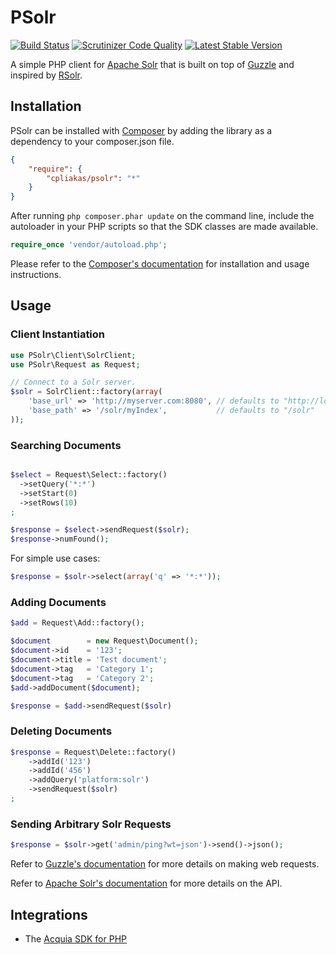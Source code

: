 # PSolr

[![Build Status](https://travis-ci.org/cpliakas/psolr.svg?branch=master)](https://travis-ci.org/cpliakas/psolr)
[![Scrutinizer Code Quality](https://scrutinizer-ci.com/g/cpliakas/psolr/badges/quality-score.png?b=master)](https://scrutinizer-ci.com/g/cpliakas/psolr/?branch=master)
[![Latest Stable Version](https://poser.pugx.org/cpliakas/psolr/v/stable.png)](https://packagist.org/packages/cpliakas/psolr)

A simple PHP client for [Apache Solr](http://lucene.apache.org/solr/) that is
built on top of [Guzzle](http://guzzlephp.org/) and inspired by
[RSolr](https://github.com/mwmitchell/rsolr).

## Installation

PSolr can be installed with [Composer](http://getcomposer.org) by adding the
library as a dependency to your composer.json file.

```json
{
    "require": {
        "cpliakas/psolr": "*"
    }
}
```

After running `php composer.phar update` on the command line, include the
autoloader in your PHP scripts so that the SDK classes are made available.

```php
require_once 'vendor/autoload.php';
```

Please refer to the [Composer's documentation](https://github.com/composer/composer/blob/master/doc/00-intro.md#introduction)
for installation and usage instructions.

## Usage

### Client Instantiation

```php
use PSolr\Client\SolrClient;
use PSolr\Request as Request;

// Connect to a Solr server.
$solr = SolrClient::factory(array(
    'base_url' => 'http://myserver.com:8080', // defaults to "http://localhost:8983"
    'base_path' => '/solr/myIndex',           // defaults to "/solr"
));

```

### Searching Documents

```php

$select = Request\Select::factory()
  ->setQuery('*:*')
  ->setStart(0)
  ->setRows(10)
;

$response = $select->sendRequest($solr);
$response->numFound();
```

For simple use cases:

```php
$response = $solr->select(array('q' => '*:*'));
```

### Adding Documents

```php
$add = Request\Add::factory();

$document        = new Request\Document();
$document->id    = '123';
$document->title = 'Test document';
$document->tag   = 'Category 1';
$document->tag   = 'Category 2';
$add->addDocument($document);

$response = $add->sendRequest($solr)
```

### Deleting Documents

```php
$response = Request\Delete::factory()
    ->addId('123')
    ->addId('456')
    ->addQuery('platform:solr')
    ->sendRequest($solr)
;
```

### Sending Arbitrary Solr Requests

```php
$response = $solr->get('admin/ping?wt=json')->send()->json();
```

Refer to [Guzzle's documentation](http://guzzlephp.org/http-client/client.html#creating-requests-with-a-client)
for more details on making web requests.

Refer to [Apache Solr's documentation](http://lucene.apache.org/solr/documentation.html)
for more details on the API.

## Integrations

* The [Acquia SDK for PHP](https://github.com/acquia/acquia-sdk-php)

